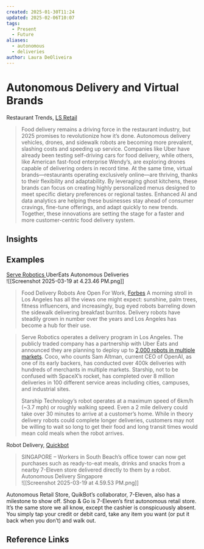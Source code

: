 ```yaml
---
created: 2025-01-30T11:24
updated: 2025-02-06T10:07
tags:
  - Present
  - Future
aliases:
  - autonomous
  - deliveries
author: Laura DeOliveira
---
```

# Autonomous Delivery and Virtual Brands

Restaurant Trends, [LS Retail ](https://www.lsretail.com/resources/restaurant-trends-predictions)
> Food delivery remains a driving force in the restaurant industry, but 2025 promises to revolutionize how it’s done. Autonomous delivery vehicles, drones, and sidewalk robots are becoming more prevalent, slashing costs and speeding up service. Companies like Uber have already been testing self-driving cars for food delivery, while others, like American fast-food enterprise Wendy’s, are exploring drones capable of delivering orders in record time.
> At the same time, virtual brands—restaurants operating exclusively online—are thriving, thanks to their flexibility and adaptability. By leveraging ghost kitchens, these brands can focus on creating highly personalized menus designed to meet specific dietary preferences or regional tastes. Enhanced AI and data analytics are helping these businesses stay ahead of consumer cravings, fine-tune offerings, and adapt quickly to new trends. Together, these innovations are setting the stage for a faster and more customer-centric food delivery system.

## Insights

## Examples

[Serve Robotics ](https://www.serverobotics.com/)
UberEats Autonomous Deliveries  
![[Screenshot 2025-03-19 at 4.23.46 PM.png]]

> Food Delivery Robots Are Open For Work, [Forbes](https://www.forbes.com/sites/gustavo-castillo/2024/12/31/food-delivery-robots-are-openforwork/) 
A morning stroll in Los Angeles has all the views one might expect: sunshine, palm trees, fitness influencers, and increasingly, bug eyed robots barreling down the sidewalk delivering breakfast burritos. Delivery robots have steadily grown in number over the years and Los Angeles has become a hub for their use.

> Serve Robotics operates a delivery program in Los Angeles. The publicly traded company has a partnership with Uber Eats and announced they are planning to deploy up to [2,000 robots in multiple markets](https://www.serverobotics.com/uber-scaling "https://www.serverobotics.com/uber-scaling"). Coco, who counts Sam Altman, current CEO of OpenAI, as one of its early backers, has conducted over 400k deliveries with hundreds of merchants in multiple markets. Starship, not to be confused with SpaceX’s rocket, has completed over 8 million deliveries in 100 different service areas including cities, campuses, and industrial sites.
> 
> Starship Technology’s robot operates at a maximum speed of 6km/h (~3.7 mph) or roughly walking speed. Even a 2 mile delivery could take over 30 minutes to arrive at a customer’s home. While in theory delivery robots could complete longer deliveries, customers may not be willing to wait so long to get their food and long transit times would mean cold meals when the robot arrives.


Robot Delivery, [Quickbot]([https://quikbot.ai/unmanned_7eleven_store_at_retail_innovationhub/](https://quikbot.ai/services/)) 
> SINGAPORE – Workers in South Beach’s office tower can now get purchases such as ready-to-eat meals, drinks and snacks from a nearby 7-Eleven store delivered directly to them by a robot.
Autonomous Delivery Singapore  
![[Screenshot 2025-03-19 at 4.59.53 PM.png]]

Autonomous Retail Store, 
QuikBot’s collaborator, 7-Eleven, also has a milestone to show off. Shop & Go is 7-Eleven’s first autonomous retail store. It’s the same store we all know, except the cashier is conspicuously absent. You simply tap your credit or debit card, take any item you want (or put it back when you don’t) and walk out.
## Reference Links
